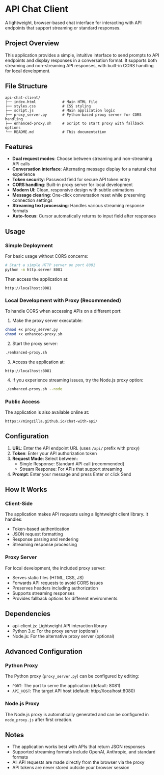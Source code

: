 # API Chat Client

A lightweight, browser-based chat interface for interacting with API endpoints that support streaming or standard responses.

## Project Overview

This application provides a simple, intuitive interface to send prompts to API endpoints and display responses in a conversation format. It supports both streaming and non-streaming API responses, with built-in CORS handling for local development.

## File Structure

```
api-chat-client/
├── index.html            # Main HTML file
├── styles.css            # CSS styling
├── script.js             # Main application logic
├── proxy_server.py       # Python-based proxy server for CORS handling
├── enhanced-proxy.sh     # Script to start proxy with fallback options
└── README.md             # This documentation
```

## Features

- **Dual request modes**: Choose between streaming and non-streaming API calls
- **Conversation interface**: Alternating message display for a natural chat experience
- **Token security**: Password field for secure API token entry
- **CORS handling**: Built-in proxy server for local development
- **Modern UI**: Clean, responsive design with subtle animations
- **Message clearing**: One-click conversation reset while preserving connection settings
- **Streaming text processing**: Handles various streaming response formats
- **Auto-focus**: Cursor automatically returns to input field after responses

## Usage

### Simple Deployment

For basic usage without CORS concerns:

```bash
# Start a simple HTTP server on port 8081
python -m http.server 8081
```

Then access the application at:
```
http://localhost:8081
```

### Local Development with Proxy (Recommended)

To handle CORS when accessing APIs on a different port:

1. Make the proxy server executable:
```bash
chmod +x proxy_server.py
chmod +x enhanced-proxy.sh
```

2. Start the proxy server:
```bash
./enhanced-proxy.sh
```

3. Access the application at:
```
http://localhost:8081
```

4. If you experience streaming issues, try the Node.js proxy option:
```bash
./enhanced-proxy.sh --node
```

### Public Access

The application is also available online at:

~~~
https://mingzilla.github.io/chat-with-api/
~~~

## Configuration

1. **URL**: Enter the API endpoint URL (uses `/api/` prefix with proxy)
2. **Token**: Enter your API authorization token
3. **Request Mode**: Select between:
   - Single Response: Standard API call (recommended)
   - Stream Response: For APIs that support streaming
4. **Prompt**: Enter your message and press Enter or click Send

## How It Works

### Client-Side

The application makes API requests using a lightweight client library. It handles:
- Token-based authentication
- JSON request formatting
- Response parsing and rendering
- Streaming response processing

### Proxy Server

For local development, the included proxy server:
- Serves static files (HTML, CSS, JS)
- Forwards API requests to avoid CORS issues
- Preserves headers including authorization
- Supports streaming responses
- Provides fallback options for different environments

## Dependencies

- api-client.js: Lightweight API interaction library
- Python 3.x: For the proxy server (optional)
- Node.js: For the alternative proxy server (optional)

## Advanced Configuration

### Python Proxy

The Python proxy (`proxy_server.py`) can be configured by editing:
- `PORT`: The port to serve the application (default: 8081)
- `API_HOST`: The target API host (default: http://localhost:8080)

### Node.js Proxy

The Node.js proxy is automatically generated and can be configured in `node_proxy.js` after first creation.

## Notes

- The application works best with APIs that return JSON responses
- Supported streaming formats include OpenAI, Anthropic, and standard formats
- All API requests are made directly from the browser via the proxy
- API tokens are never stored outside your browser session